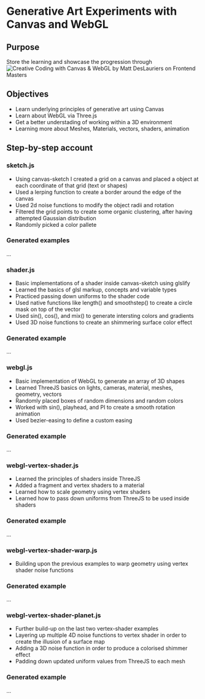 # Generative Art Experiments with Canvas and WebGL

## Purpose

Store the learning and showcase the progression through ![Creative Coding with Canvas & WebGL](https://frontendmasters.com/courses/canvas-webgl/) by Matt DesLauriers on Frontend Masters

## Objectives

- Learn underlying principles of generative art using Canvas 
- Learn about WebGL via Three.js
- Get a better understading of working within a 3D environment
- Learning more about Meshes, Materials, vectors, shaders, animation

## Step-by-step account

### sketch.js

- Using canvas-sketch I created a grid on a canvas and placed a object at each coordinate of that grid (text or shapes)
- Used a lerping function to create a border around the edge of the canvas
- Used 2d noise functions to modify the object radii and rotation
- Filtered the grid points to create some organic clustering, after having attempted Gaussian distribution
- Randomly picked a color pallete

### Generated examples

...

### shader.js

- Basic implementations of a shader inside canvas-sketch using glslify
- Learned the basics of glsl markup, concepts and variable types
- Practiced passing down uniforms to the shader code
- Used native functions like length() and smoothstep() to create a circle mask on top of the vector
- Used sin(), cos(), and mix() to generate intersting colors and gradients
- Used 3D noise functions to create an shimmering surface color effect

### Generated example

...

### webgl.js

- Basic implementation of WebGL to generate an array of 3D shapes
- Learned ThreeJS basics on lights, cameras, material, meshes, geometry, vectors
- Randomly placed boxes of random dimensions and random colors
- Worked with sin(), playhead, and PI to create a smooth rotation animation 
- Used bezier-easing to define a custom easing

### Generated example

...

### webgl-vertex-shader.js

- Learned the principles of shaders inside ThreeJS
- Added a fragment and vertex shaders to a material
- Learned how to scale geometry using vertex shaders
- Learned how to pass down uniforms from ThreeJS to be used inside shaders

### Generated example

...

### webgl-vertex-shader-warp.js

- Building upon the previous examples to warp geometry using vertex shader noise functions

### Generated example

...

### webgl-vertex-shader-planet.js

- Further build-up on the last two vertex-shader examples
- Layering up multiple 4D noise functions to vertex shader in order to create the illusion of a surface map
- Adding a 3D noise function in order to produce a colorised shimmer effect
- Padding down updated uniform values from ThreeJS to each mesh

### Generated example

...
